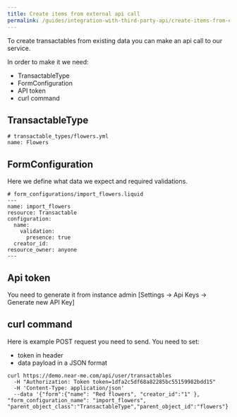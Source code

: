 ```yaml
---
title: Create items from external api call
permalink: /guides/integration-with-third-party-api/create-items-from-external-api-call/
---
```


To create transactables from existing data you can make an api call to our service.

In order to make it we need:

* TransactableType
* FormConfiguration
* API token
* curl command

## TransactableType

```
# transactable_types/flowers.yml
name: Flowers
```

## FormConfiguration

Here we define what data we expect and required validations.

```
# form_configurations/import_flowers.liquid
---
name: import_flowers
resource: Transactable
configuration:
  name:
    validation:
      presence: true
  creator_id:
resource_owner: anyone
---
```

## Api token

You need to generate it from instance admin [Settings -> Api Keys -> Generate new API Key]

## curl command

Here is example POST request you need to send. You need to set:

* token in header
* data payload in a JSON format

```
curl https://demo.near-me.com/api/user/transactables
  -H "Authorization: Token token=1dfa2c5df68a82285bc55159982bdd15"
  -H 'Content-Type: application/json'
  --data '{"form":{"name": "Red flowers", "creator_id":"1" }, "form_configuration_name": "import_flowers", "parent_object_class":"TransactableType","parent_object_id":"flowers"}'
```
